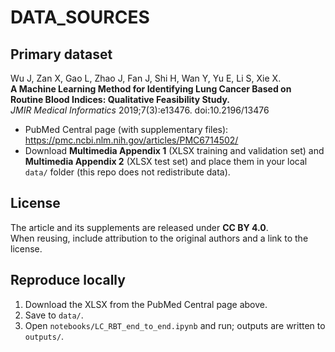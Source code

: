 # DATA_SOURCES

## Primary dataset
Wu J, Zan X, Gao L, Zhao J, Fan J, Shi H, Wan Y, Yu E, Li S, Xie X.  
**A Machine Learning Method for Identifying Lung Cancer Based on Routine Blood Indices: Qualitative Feasibility Study.**  
*JMIR Medical Informatics* 2019;7(3):e13476. doi:10.2196/13476

- PubMed Central page (with supplementary files): https://pmc.ncbi.nlm.nih.gov/articles/PMC6714502/
- Download **Multimedia Appendix 1** (XLSX training and validation set) and **Multimedia Appendix 2** (XLSX test set) and place them in your local `data/` folder (this repo does not redistribute data).

## License
The article and its supplements are released under **CC BY 4.0**.  
When reusing, include attribution to the original authors and a link to the license.

## Reproduce locally
1. Download the XLSX from the PubMed Central page above.
2. Save to `data/`.
3. Open `notebooks/LC_RBT_end_to_end.ipynb` and run; outputs are written to `outputs/`.
